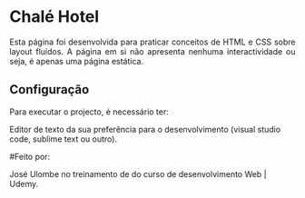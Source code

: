 # Chalé Hotel

<p align="justify"> Esta página foi desenvolvida para praticar conceitos de HTML e CSS sobre layout fluídos.
A página em si não apresenta nenhuma interactividade ou seja, é apenas uma página estática. </p>

## Configuração

Para executar o projecto, é necessário ter:

Editor de texto da sua preferência para o desenvolvimento (visual studio code, sublime text ou outro).

#Feito por:

José Ulombe no treinamento de do curso de desenvolvimento Web | Udemy.

